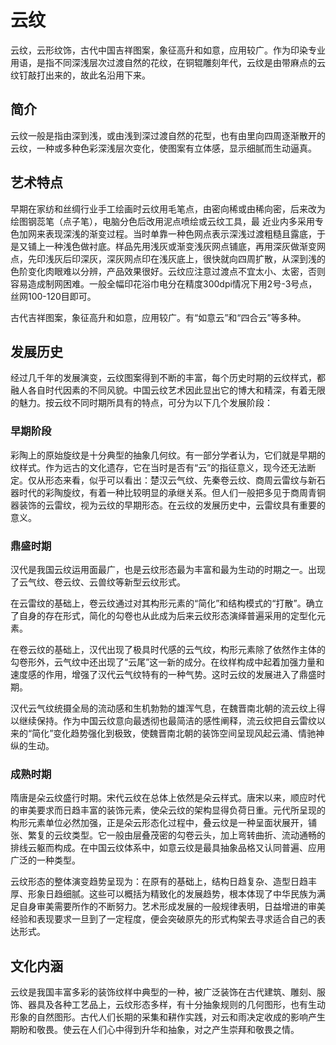 # 云纹

云纹，云形纹饰，古代中国吉祥图案，象征高升和如意，应用较广。作为印染专业用语，是指不同深浅层次过渡自然的花纹，在铜辊雕刻年代，云纹是由带麻点的云纹钉敲打出来的，故此名沿用下来。

## 简介

云纹一般是指由深到浅，或由浅到深过渡自然的花型，也有由里向四周逐渐散开的云纹，一种或多种色彩深浅层次变化，使图案有立体感，显示细腻而生动逼真。

## 艺术特点

早期在家纺和丝绸行业手工绘画时云纹用毛笔点，由密向稀或由稀向密，后来改为绘图钢蕊笔（点子笔），电脑分色后改用泥点喷绘或云纹工具，最 近业内多采用专色加网来表现深浅的渐变过程。当时单靠一种色网点表示深浅过渡粗糙且露底，于是又铺上一种浅色做衬底。样品先用浅灰或渐变浅灰网点铺底，再用深灰做渐变网点，先印浅灰后印深灰，深灰网点印在浅灰底上，很快就向四周扩散，从深到浅的色阶变化肉眼难以分辨，产品效果很好。云纹应注意过渡点不宜太小、太密，否则容易造成制网困难。一般全幅印花浴巾电分在精度300dpi情况下用2号-3号点，丝网100-120目即可。

古代吉祥图案，象征高升和如意，应用较广。有“如意云”和“四合云”等多种。

## 发展历史

经过几千年的发展演变，云纹图案得到不断的丰富，每个历史时期的云纹样式，都融人各自时代因素的不同风貌。中国云纹艺术因此显出它的博大和精深，有着无限的魅力。按云纹不同时期所具有的特点，可分为以下几个发展阶段：

### 早期阶段

彩陶上的原始旋纹是十分典型的抽象几何纹。有一部分学者认为，它们就是早期的纹样式。作为远古的文化遗存，它在当时是否有“云”的指征意义，现今还无法断定。仅从形态来看，似乎可以看出：楚汉云气纹、先秦卷云纹、商周云雷纹与新石器时代的彩陶旋纹，有着一种比较明显的承继关系。但人们一般把多见于商周青铜器装饰的云雷纹，视为云纹的早期形态。在云纹的发展历史中，云雷纹具有重要的意义。

### 鼎盛时期

汉代是我国云纹运用面最广，也是云纹形态最为丰富和最为生动的时期之一。出现了云气纹、卷云纹、云兽纹等新型云纹形式。

在云雷纹的基础上，卷云纹通过对其构形元素的“简化”和结构模式的“打散”。确立了自身的存在形式，简化的勾卷也从此成为后来云纹形态演绎普遍采用的定型化元素。

在卷云纹的基础上，汉代出现了极具时代感的云气纹，构形元素除了依然作主体的勾卷形外，云气纹中还出现了“云尾”这一新的成分。在纹样构成中起着加强力量和速度感的作用，增强了汉代云气纹特有的一种气势。这时云纹的发展进入了鼎盛时期。

汉代云气纹统摄全局的流动感和生机勃勃的雄浑气息，在魏晋南北朝的流云纹上得以继续保持。作为中国云纹意向最透彻也最简洁的感性阐释，流云纹把自云雷纹以来的“简化”变化趋势强化到极致，使魏晋南北朝的装饰空间呈现风起云涌、情驰神纵的生动。

### 成熟时期

隋唐是朵云纹盛行时期。宋代云纹在总体上依然是朵云样式。唐宋以来，顺应时代的审美要求而日趋丰富的装饰元素，使朵云纹的架构显得负荷日重。元代所呈现的构形元素单位必然加强，正是朵云形态化过程中，叠云纹是一种呈面状展开，铺张、繁复的云纹类型。它一般由层叠茂密的勾卷云头，加上弯转曲折、流动通畅的排线云躯而构成。在中国云纹体系中，如意云纹是最具抽象品格又认同普遍、应用广泛的一种类型。

云纹形态的整体演变趋势呈现为：在原有的基础上，结构日趋复杂、造型日趋丰厚、形象日趋细腻。这些可以概括为精致化的发展趋势，根本体现了中华民族为满足自身审美需要所作的不断努力。艺术形成发展的一般规律表明，日益增进的审美经验和表现要求一旦到了一定程度，便会突破原先的形式构架去寻求适合自己的表达形式。

## 文化内涵

云纹是我国丰富多彩的装饰纹样中典型的一种，被广泛装饰在古代建筑、雕刻、服饰、器具及各种工艺品上，云纹形态多样，有十分抽象规则的几何图形，也有生动形象的自然图形。古代人们长期的采集和耕作实践，对云和雨决定收成的影响产生期盼和敬畏。使云在人们心中得到升华和抽象，对之产生崇拜和敬畏之情。